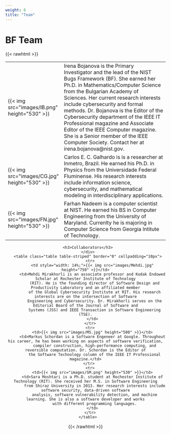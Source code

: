 ```yaml
---
weight: 6
title: "Team"
---
```

# BF Team
{{< rawhtml >}}
<div class="" align="center">
      <table class="table table-striped" border="0" cellpadding="10px">
        <tr>
          <td style="width: 14%;">{{< img src="images/IB.png" height="530" >}}
          </td>
          <td>
              Irena Bojanova is the Primary Investigator and the lead of the NIST Bugs Framework (BF). She earned
              her Ph.D. in Mathematics/Computer Science from the Bulgarian Academy of Sciences. Her current research
              interests include cybersecurity and formal methods. Dr. Bojanova is the Editor of
              the Cybersecurity department of the IEEE IT Professional magazine and Associate Editor of the IEEE Computer magazine.  
              She is a Senior member of the IEEE Computer Society. Contact her at irena.bojanova@nist.gov.
          </td>
        <tr>
          <td>{{< img src="images/CG.jpg" height="530" >}}</td>
          <td>
              Carlos E. C. Galhardo is is a researcher at Inmetro, Brazil. He earned his Ph.D. in Physics from the Universidade Federal Fluminense. 
              His research interests include information science, cybersecurity, and mathematical modeling in interdisciplinary applications.
          </td>
        <tr>
          <td>{{< img src="images/FN.jpg" height="530" >}}</td>
          <td> 
              Farhan Nadeem is a computer scientist at NIST. He earned his BS in Computer Engineering from the University of Maryland. Currenlty he is majoring in Computer Science from Georgia Intitute of Technology.
          </td>
        </tr>
      </table>
      <div align="center">

      <h3>Collaborators</h3>
      </div>
      <table class="table table-striped" border="0" cellpadding="10px">
        <tr>
          <td style="width: 14%;">{{< img src="images/Mehdi.jpg" height="750" >}}</td>
          <td>Mehdi Mirakhorli is an associate professor and Kodak Endowed Scholar at Rochester Institute of Technology
            (RIT). He is the founding director of Software Design and Productivity Laboratory and an affiliated member
            of the Global Cybersecurity Institute at RIT. His research interests are on the intersection of Software
            Engineering and Cybersecurity. Dr. Mirakhorli serves on the Editorial Board of the Journal of Software and
            Systems (JSS) and IEEE Transaction in Software Engineering (TSE).
          </td>
        </tr>
        <tr>
          <td>{{< img src="images/MS.jpg" height="500" >}}</td>
          <td>Markus Schordan is a Software Engeneer at Google. Throughout his career, he has been working on aspects of software verification,
            compiler construction, high-performance computing, and reversible computation. Dr. Schordan is the Editor of
            the Software Technology column of the IEEE IT Professional magazine.</td>
        </tr> 
        <tr>
          <td>{{< img src="images/SM.png" height="530" >}}</td>
          <td>Sara Moshtari is a Ph.D. student at Rochester Institute of Technology (RIT). She received her M.S. in Software Engineering
            from Shiraz University in 2013. Her research interests include software security, data-driven software
            analysis, software vulnerability detection, and machine learning. She is also a software developer and works
            with different programming languages.
          </td>
        </tr>
      </table>

{{< /rawhtml >}}
